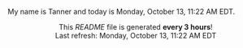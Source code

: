 My name is Tanner and today is Monday, October 13, 11:22 AM EDT.

<p align="center">This <i>README</i> file is generated <b>every 3 hours</b>!</br>Last refresh: Monday, October 13, 11:22 AM EDT<br /></p>

